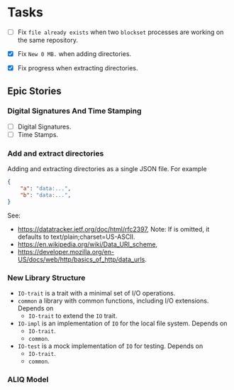 # Tasks

- [ ] Fix `file already exists` when two `blockset` processes are working on the same repository.

- [x] Fix `New 0 MB.` when adding directories.
- [x] Fix progress when extracting directories.

## Epic Stories

### Digital Signatures And Time Stamping

- [ ] Digital Signatures.
- [ ] Time Stamps.

### Add and extract directories

Adding and extracting directories as a single JSON file. For example

```json
{
    "a": "data:...",
    "b": "data:...",
}
```

See:
- https://datatracker.ietf.org/doc/html/rfc2397,
  Note: If <mediatype> is omitted, it defaults to text/plain;charset=US-ASCII.
- https://en.wikipedia.org/wiki/Data_URI_scheme,
- https://developer.mozilla.org/en-US/docs/web/http/basics_of_http/data_urls.

### New Library Structure

- `IO-trait` is a trait with a minimal set of I/O operations.
- `common` a library with common functions, including I/O extensions. Depends on
  - `IO-trait` to extend the `IO` trait.
- `IO-impl` is an implementation of `IO` for the local file system. Depends on
  - `IO-trait`.
  - `common`.
- `IO-test` is a mock implementation of `IO` for testing. Depends on
  - `IO-trait`.
  - `common`.

### ALIQ Model
